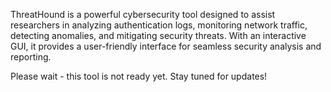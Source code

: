 ThreatHound is a powerful cybersecurity tool designed to assist researchers in analyzing authentication logs, monitoring network traffic, detecting anomalies, and mitigating security threats. With an interactive GUI, it provides a user-friendly interface for seamless security analysis and reporting.

Please wait - this tool is not ready yet. Stay tuned for updates!

<!--
# ThreatHound - Advanced Cybersecurity Analyzer

## 🔥 Overview
ThreatHound is a powerful **cybersecurity tool** designed to assist researchers in analyzing authentication logs, monitoring network traffic, detecting anomalies, and mitigating security threats. With an **interactive GUI**, it provides a user-friendly interface for seamless security analysis and reporting.

## 🚀 Features
- **🎨 ASCII Banner** – Displays an attractive banner with the tool name & creator.
- **📊 GUI-based Interface** – Simplifies user interaction for input handling.
- **📜 Log Analysis** – Extracts and analyzes IP addresses from authentication logs.
- **📡 Network Traffic Sniffing** – Captures live network packets and identifies unusual activity.
- **🔬 Anomaly Detection** – Uses machine learning (Isolation Forest) to detect suspicious patterns.
- **📡 Threat Intelligence** – Checks IPs against threat intelligence databases.
- **✉️ Email Alerts** – Notifies users when threats are detected.
- **🛡️ Auto-Mitigation** – Blocks malicious IPs using firewall rules.
- **📜 Detailed Reporting** – Saves logs and reports in **CSV & JSON** format for analysis.

## 🛠️ Installation
### 1️⃣ Clone the Repository
```bash
git clone https://github.com/njcryptx/ThreatHound.git
cd ThreatHound
```
### 2️⃣ Install Dependencies
```bash
pip install -r requirements.txt
```

## 🎯 Usage
### 1️⃣ Run the Tool
```bash
python network_sniffer.py
```
### 2️⃣ Enter Inputs in the GUI
- **Log File Path** – Path to authentication logs (default: `auth.log`)
- **Packet Count** – Number of network packets to capture (default: `50`)

### 3️⃣ Click "Start Analysis"
- The tool will analyze logs and sniff network traffic.
- View real-time logs, network activity, and detected anomalies.
- Identified threats are automatically **logged & mitigated**.

## 🛡️ How It Works
1. **Log Analysis** – Extracts IPs from authentication logs.
2. **Network Monitoring** – Captures packets from the specified network interface.
3. **Anomaly Detection** – Uses ML models to detect suspicious activity.
4. **Threat Intelligence** – Compares IPs with external threat databases.
5. **Auto-Mitigation** – Blocks flagged IPs via firewall commands.
6. **Alerts & Reporting** – Sends notifications and saves logs for further analysis.

## 📢 Setting Up Alerts
### 🔔 Email Alerts
To receive **email notifications** when threats are detected:
1. Open `network_sniffer.py` and find the `send_alert_email()` function.
2. Configure your **SMTP settings**:
   ```python
   SMTP_SERVER = "smtp.gmail.com"
   SMTP_PORT = 587
   EMAIL_ADDRESS = "your_email@gmail.com"
   EMAIL_PASSWORD = "your_password"
   ```
3. Modify the recipient email address in the function:
   ```python
   recipient = "your_alert_email@example.com"
   ```
4. Ensure **less secure app access** is enabled for your email provider (or use an app password).
5. Restart the script to activate email alerts.

### 🖥️ Desktop Notifications (Windows/Linux/macOS)
To enable **desktop pop-up alerts**:
1. Install the `plyer` package:
   ```bash
   pip install plyer
   ```
2. Modify the alert function in `network_sniffer.py`:
   ```python
   from plyer import notification

   def show_notification(title, message):
       notification.notify(
           title=title,
           message=message,
           timeout=5
       )
   ```
3. Call `show_notification("Threat Detected!", "Suspicious activity detected on the network.")` whenever a threat is flagged.

## 📜 Requirements
See `requirements.txt` for necessary Python packages.

## 🛠️ Dependencies (requirements.txt)
```
scapy
pandas
sklearn
requests
tk
plyer
```

## ⚠️ Disclaimer
ThreatHound is intended **for educational and ethical research purposes only**. Misuse of this tool is strictly prohibited.

## 💡 Contributing
Feel free to **fork** this repository, improve the tool, and submit pull requests!

---
👨‍💻 Created by **njcryptx** 🚀
-->


